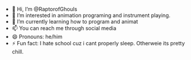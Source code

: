 - 👋 Hi, I’m @RaptorofGhouls
- 👀 I’m interested in animation programing and instrument playing.
- 🌱 I’m currently learning how to program and animat
- 📫 You can reach me through social media
- 😄 Pronouns: he/him
- ⚡ Fun fact: I hate school cuz i cant properly sleep. Otherweie its pretty chill.

<!---
RaptorofGhouls/RaptorofGhouls is a ✨ special ✨ repository because its `README.md` (this file) appears on your GitHub profile.
You can click the Preview link to take a look at your changes.
--->
